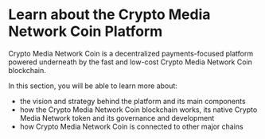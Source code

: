 # Learn about the Crypto Media Network Coin Platform

Crypto Media Network Coin is a decentralized payments-focused platform powered underneath by the fast and low-cost Crypto Media Network Coin blockchain.&#x20;

In this section, you will be able to learn more about:

* the vision and strategy behind the platform and its main components
* how the Crypto Media Network Coin blockchain works, its native Crypto Media Network token and its governance and development
* how Crypto Media Network Coin is connected to other major chains

